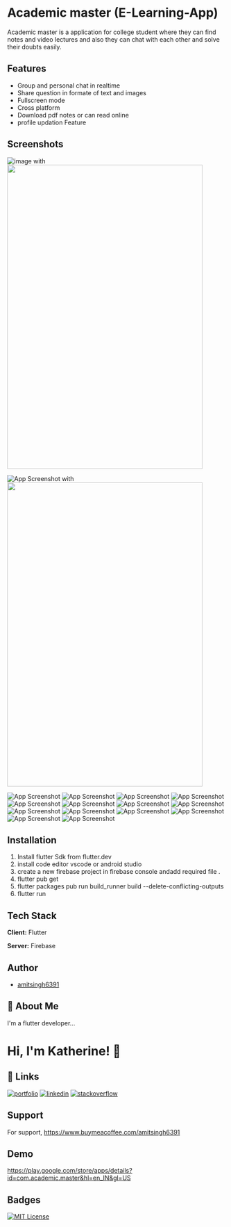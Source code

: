 
# Academic master (E-Learning-App)

Academic master is a application for college student where they 
can find notes and video lectures and also they can chat
with each other and solve their doubts easily.


## Features

- Group and personal chat in realtime
- Share question in formate of text and images 
- Fullscreen mode
- Cross platform
- Download pdf notes or can read online
- profile updation Feature


## Screenshots

<p>

![image](https://firebasestorage.googleapis.com/v0/b/academic-master.appspot.com/o/Screenshot_1668902923.png?alt=media&token=f9193f45-8cc8-4e9d-b05a-7f09bcc429ba) with <img src="https://firebasestorage.googleapis.com/v0/b/academic-master.appspot.com/o/Screenshot_1668902923.png?alt=media&token=f9193f45-8cc8-4e9d-b05a-7f09bcc429ba" width="450" height="700">

![App Screenshot](https://firebasestorage.googleapis.com/v0/b/academic-master.appspot.com/o/Screenshot_1668902952.png?alt=media&token=aa50ea59-81ea-4513-b917-dd7a9581c3e4) with <img src="https://firebasestorage.googleapis.com/v0/b/academic-master.appspot.com/o/Screenshot_1668902952.png?alt=media&token=aa50ea59-81ea-4513-b917-dd7a9581c3e4" width="450" height="700">
</p>

![App Screenshot](https://firebasestorage.googleapis.com/v0/b/academic-master.appspot.com/o/Screenshot_1668902993.png?alt=media&token=dfc380db-f26a-4809-b330-8af0538ad150)
![App Screenshot](https://firebasestorage.googleapis.com/v0/b/academic-master.appspot.com/o/Screenshot_1668903135.png?alt=media&token=f4edafb5-cd4a-48eb-bdbd-de062487617d)
![App Screenshot](https://firebasestorage.googleapis.com/v0/b/academic-master.appspot.com/o/Screenshot_1668903159.png?alt=media&token=684364de-4b91-477c-9c31-aabd43e3a8cc)
![App Screenshot](https://firebasestorage.googleapis.com/v0/b/academic-master.appspot.com/o/Screenshot_1668903105.png?alt=media&token=0fbb55b8-a7e9-426f-92e0-8e9b1d701c8b)
![App Screenshot](https://firebasestorage.googleapis.com/v0/b/academic-master.appspot.com/o/Screenshot_1668903067.png?alt=media&token=8665485a-def4-40d7-afbf-185240001fcb)
![App Screenshot](https://firebasestorage.googleapis.com/v0/b/academic-master.appspot.com/o/Screenshot_1668903070.png?alt=media&token=9f35caba-767d-455e-ba2d-2efb14efd466)
![App Screenshot](https://firebasestorage.googleapis.com/v0/b/academic-master.appspot.com/o/Screenshot_1668903175.png?alt=media&token=5d2a8f2d-ff9f-4190-a57c-8bae11004b5d)
![App Screenshot](https://firebasestorage.googleapis.com/v0/b/academic-master.appspot.com/o/Screenshot_1668903063.png?alt=media&token=0c1e25a3-f062-419e-ac00-094706f2bf84)
![App Screenshot](https://firebasestorage.googleapis.com/v0/b/academic-master.appspot.com/o/Screenshot_1668903012.png?alt=media&token=9bdbfe1d-ae51-47b3-833f-85995fa2338b)
![App Screenshot](https://firebasestorage.googleapis.com/v0/b/academic-master.appspot.com/o/Screenshot_1668903077.png?alt=media&token=0d3f8252-625a-4212-b437-b6705760a4ff)
![App Screenshot](https://firebasestorage.googleapis.com/v0/b/academic-master.appspot.com/o/Screenshot_1668902965.png?alt=media&token=40ce8743-8cdf-4f10-aaed-2b8b21491783)
![App Screenshot](https://firebasestorage.googleapis.com/v0/b/academic-master.appspot.com/o/Screenshot_1668902985.png?alt=media&token=0d13412e-ea92-45c5-bd47-a1133c70b359)
![App Screenshot](https://firebasestorage.googleapis.com/v0/b/academic-master.appspot.com/o/Screenshot_1668902972.png?alt=media&token=94eb0580-a8d5-4bdc-b87d-611f09b6c314)
![App Screenshot](https://firebasestorage.googleapis.com/v0/b/academic-master.appspot.com/o/Screenshot_1668903019.png?alt=media&token=53a82db9-7cdc-477c-b1eb-1d841b1a6423)

## Installation

1) Install flutter Sdk from flutter.dev 
2) install code editor vscode or android studio
3) create a new firebase project in firebase console andadd required file .
4) flutter pub get
5) flutter packages pub run build_runner build --delete-conflicting-outputs
6) flutter run 
    
## Tech Stack

**Client:** Flutter

**Server:** Firebase


## Author

- [amitsingh6391](https://github.com/amitsingh6391)


## 🚀 About Me
I'm a flutter developer...


# Hi, I'm Katherine! 👋


## 🔗 Links
[![portfolio](https://img.shields.io/badge/my_portfolio-000?style=for-the-badge&logo=ko-fi&logoColor=white)](https://amitsingh6391.github.io)
[![linkedin](https://img.shields.io/badge/linkedin-0A66C2?style=for-the-badge&logo=linkedin&logoColor=white)](https://www.linkedin.com/in/amit-singh-023055193/)
[![stackoverflow](https://img.shields.io/badge/twitter-1DA1F2?style=for-the-badge&logo=twitter&logoColor=white)](https://stackoverflow.com/users/13051247/amit-singh)


## Support

For support, https://www.buymeacoffee.com/amitsingh6391


## Demo

https://play.google.com/store/apps/details?id=com.academic.master&hl=en_IN&gl=US


## Badges

[![MIT License](https://img.shields.io/badge/License-MIT-green.svg)](https://choosealicense.com/licenses/mit/)


